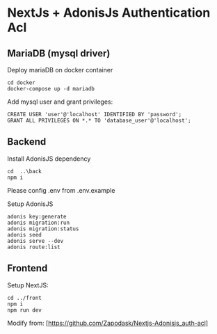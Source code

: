 # NextJs + AdonisJs Authentication Acl

## MariaDB (mysql driver)
Deploy mariaDB on docker container 
```
cd docker
docker-compose up -d mariadb
```

Add mysql user and grant privileges:
```
CREATE USER 'user'@'localhost' IDENTIFIED BY 'password';
GRANT ALL PRIVILEGES ON *.* TO 'database_user'@'localhost';
```

## Backend
Install AdonisJS dependency
```
cd  ..\back
npm i
```

Please config .env from .env.example

Setup AdonisJS
```
adonis key:generate
adonis migration:run
adonis migration:status
adonis seed
adonis serve --dev
adonis route:list
```

## Frontend
Setup NextJS:
```
cd ../front
npm i
npm run dev
```

Modify from: [https://github.com/Zapodask/Nextjs-Adonisjs_auth-acl]